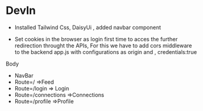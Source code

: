 # DevIn
- Installed Tailwind Css, DaisyUi , added navbar component 

- Set cookies in the browser as login first time to acces the further redirection throught the APIs, For this we have to add cors middleware to the backend app.js with configurations as origin and , credentials:true














Body

 - NavBar
 - Route=/ =>Feed
 - Route=/login => Login
 - Route=/connections =>Connections
 - Route=/profile =>Profile